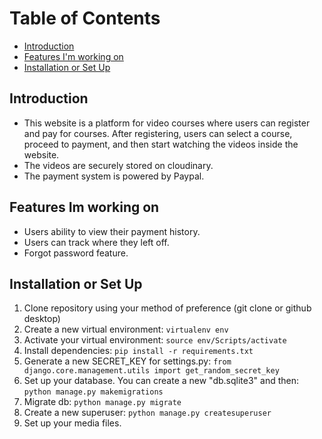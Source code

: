 # Table of Contents
- [Introduction](#introduction)
- [Features I'm working on](#features-im-working-on)
- [Installation or Set Up](#installation-or-set-up)

## Introduction

- This website is a platform for video courses where users can register and pay for courses. After registering, users can select a course, proceed to payment, and then start watching the videos inside the website.
- The videos are securely stored on cloudinary.
- The payment system is powered by Paypal.

## Features Im working on

- Users ability to view their payment history.
- Users can track where they left off.
- Forgot password feature.

## Installation or Set Up

1. Clone repository using your method of preference (git clone or github desktop)
2. Create a new virtual environment: ```virtualenv env```
3. Activate your virtual environment: ```source env/Scripts/activate```
4. Install dependencies: ```pip install -r requirements.txt```
5. Generate a new SECRET_KEY for settings.py: ```from django.core.management.utils import get_random_secret_key```
6. Set up your database. You can create a new "db.sqlite3" and then: ```python manage.py makemigrations```
7. Migrate db: ```python manage.py migrate```
8. Create a new superuser: ```python manage.py createsuperuser```
9. Set up your media files.